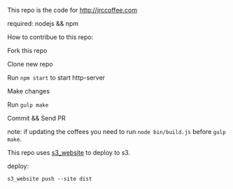 This repo is the code for http://jrccoffee.com

required:
nodejs && npm

How to contribue to this repo:

Fork this repo

Clone new repo

Run `npm start` to start http-server

Make changes

Run `gulp make`

Commit && Send PR


note: if updating the coffees you need to run `node bin/build.js` before `gulp make`.

This repo uses [s3_website](https://github.com/laurilehmijoki/s3_website)
to deploy to s3.

deploy:
```
s3_website push --site dist
```
